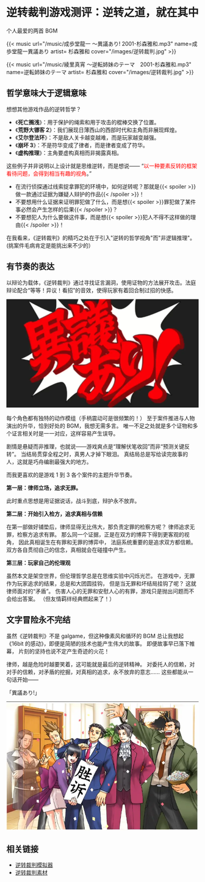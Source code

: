 # 逆转裁判游戏测评：逆转之道，就在其中


个人最爱的两首 BGM

{{< music url="/music/成歩堂龍一 ～異議あり! 2001-杉森雅和.mp3" name=成歩堂龍一異議あり artist= 杉森雅和 cover="/images/逆转裁判.jpg" >}}

{{< music url="/music/綾里真宵 ～逆転姉妹のテーマ　2001-杉森雅和.mp3" name=逆転姉妹のテーマ artist= 杉森雅和 cover="/images/逆转裁判.jpg" >}}

## 哲学意味大于逻辑意味

想想其他游戏作品的逆转哲学？

- 《**死亡搁浅**》：用于保护的绳索和用于攻击的棍棒交换了位置。
- 《**荒野大镖客 2**》：我们展现日薄西山的西部时代和主角而非展现辉煌。
- 《**艾尔登法环**》：不是敌人关卡越变越难，而是玩家越变越强。
- 《**崩坏 3**》：不是符华变成了律者，而是律者变成了符华。
- 《**虚构推理**》：主角要虚构真相而非揭露真相。

这些例子并非说明以上设计就是思维逆转，而是想说——
“<font color="#ff0000">以一种要素反转的框架看待问题，会得到相当有趣的视角</font>。”

- 在流行侦探通过线索捉拿罪犯的环境中，如何逆转呢？那就是{{< spoiler >}}做一款通过证据为嫌疑人辩护的作品{{< /spoiler >}}！
- 不要想用什么证据来证明罪犯做了什么，而是想{{< spoiler >}}罪犯做了某件事必然会产生怎样的后果{{< /spoiler >}}？
- 不要想犯人为什么要做这件事，而是想{{< spoiler >}}犯人不得不这样做的理由{{< /spoiler >}}！

在我看来，《逆转裁判》的精巧之处在于引入"逆转的哲学视角"而"非逻辑推理"。
(挑案件毛病肯定是能挑出来不少的）


## 有节奏的表达

以辩论为载体，《逆转裁判》通过寻找证言漏洞，使用证物的方法展开攻击。法庭辩论配合“等等！异议！看招”的音效，使得玩家有着回合制过招的快感。

![无敌的气泡](/img/逆转裁判.zh-cn-20240810201607661.webp)

每个角色都有独特的动作模组（手柄震动可是很频繁的！）
至于案件推进与人物演出的升华，恰到好处的 BGM，我想无需多言。
唯一不足之处就是多个证物和多个证言相关时是一一对应，这样容易产生误导。

剧情是悬疑而非推理，也就说——游戏爽点是“理解伏笔收回”而非“预测关键反转”。
当结局贯穿全程之时，真男人才掉下眼泪。
真结局总是写给读完故事的人，这就是巧舟编剧最强大的地方。

而我更喜欢的是游戏 1 到 3 各个案件的主题升华节奏。

**第一层：律师立场，追求无罪。**

此时重点思想是用证据说话，战斗到底，辩护永不放弃。

**第二层：开始引入检方，追求真相与信赖**

在第一部做好铺垫后，律师显得无比伟大，那负责定罪的检察方呢？
律师追求无罪，检察方追求有罪。
那么同一个证据，正是在双方的博弈下得到更客观的视角，
因此真相诞生在有罪和无罪的博弈中，
法庭系统重要的是追求双方都信赖。
双方各自贯彻自己的信念，真相就会在碰撞中产生。

**第三层：玩家自己的伦理观**

虽然本文是架空世界，但伦理哲学总是在思维实验中闪烁光芒。
在游戏中，无罪作为玩家追求的结果，总是和大团圆挂钩，
但是当无罪和坏结局挂钩了呢？
这就律师面对的“矛盾”。
伤害人心的无罪和安慰人心的有罪，游戏只是抛出问题而不会给出答案。
（但友情羁绊经典燃起来了！）

## 文字冒险永不完结

虽然《逆转裁判》不是 galgame，但这种像素风和循环的 BGM 总让我想起《16bit 的感动》，即便是简陋的技术也能产生伟大的故事。
即便故事早已落下帷幕，
片刻的坚持也说不定产生奇迹的火花！

律师，越是危险时越要笑着，这可能就是最后的逆转精神。
对委托人的信赖，对对手的信赖，对矛盾的挖掘，对真相的追求，永不放弃的意志......
这些都能从一句话开始——

「異議あり!」

![異議あり!](/img/逆转裁判.zh-cn-20240810201920520.webp)

## 相关链接

- [逆转裁判模拟器](https://objection.lol/maker)
- [逆转裁判素材](http://www.court-records.net/sprites1.htm)
